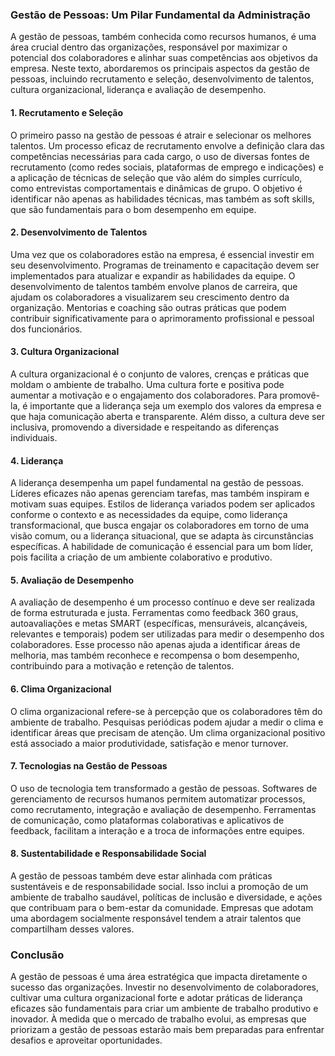 ### Gestão de Pessoas: Um Pilar Fundamental da Administração

A gestão de pessoas, também conhecida como recursos humanos, é uma área crucial dentro das organizações, responsável por maximizar o potencial dos colaboradores e alinhar suas competências aos objetivos da empresa. Neste texto, abordaremos os principais aspectos da gestão de pessoas, incluindo recrutamento e seleção, desenvolvimento de talentos, cultura organizacional, liderança e avaliação de desempenho.

#### 1. Recrutamento e Seleção

O primeiro passo na gestão de pessoas é atrair e selecionar os melhores talentos. Um processo eficaz de recrutamento envolve a definição clara das competências necessárias para cada cargo, o uso de diversas fontes de recrutamento (como redes sociais, plataformas de emprego e indicações) e a aplicação de técnicas de seleção que vão além do simples currículo, como entrevistas comportamentais e dinâmicas de grupo. O objetivo é identificar não apenas as habilidades técnicas, mas também as soft skills, que são fundamentais para o bom desempenho em equipe.

#### 2. Desenvolvimento de Talentos

Uma vez que os colaboradores estão na empresa, é essencial investir em seu desenvolvimento. Programas de treinamento e capacitação devem ser implementados para atualizar e expandir as habilidades da equipe. O desenvolvimento de talentos também envolve planos de carreira, que ajudam os colaboradores a visualizarem seu crescimento dentro da organização. Mentorias e coaching são outras práticas que podem contribuir significativamente para o aprimoramento profissional e pessoal dos funcionários.

#### 3. Cultura Organizacional

A cultura organizacional é o conjunto de valores, crenças e práticas que moldam o ambiente de trabalho. Uma cultura forte e positiva pode aumentar a motivação e o engajamento dos colaboradores. Para promovê-la, é importante que a liderança seja um exemplo dos valores da empresa e que haja comunicação aberta e transparente. Além disso, a cultura deve ser inclusiva, promovendo a diversidade e respeitando as diferenças individuais.

#### 4. Liderança

A liderança desempenha um papel fundamental na gestão de pessoas. Líderes eficazes não apenas gerenciam tarefas, mas também inspiram e motivam suas equipes. Estilos de liderança variados podem ser aplicados conforme o contexto e as necessidades da equipe, como liderança transformacional, que busca engajar os colaboradores em torno de uma visão comum, ou a liderança situacional, que se adapta às circunstâncias específicas. A habilidade de comunicação é essencial para um bom líder, pois facilita a criação de um ambiente colaborativo e produtivo.

#### 5. Avaliação de Desempenho

A avaliação de desempenho é um processo contínuo e deve ser realizada de forma estruturada e justa. Ferramentas como feedback 360 graus, autoavaliações e metas SMART (específicas, mensuráveis, alcançáveis, relevantes e temporais) podem ser utilizadas para medir o desempenho dos colaboradores. Esse processo não apenas ajuda a identificar áreas de melhoria, mas também reconhece e recompensa o bom desempenho, contribuindo para a motivação e retenção de talentos.

#### 6. Clima Organizacional

O clima organizacional refere-se à percepção que os colaboradores têm do ambiente de trabalho. Pesquisas periódicas podem ajudar a medir o clima e identificar áreas que precisam de atenção. Um clima organizacional positivo está associado a maior produtividade, satisfação e menor turnover.

#### 7. Tecnologias na Gestão de Pessoas

O uso de tecnologia tem transformado a gestão de pessoas. Softwares de gerenciamento de recursos humanos permitem automatizar processos, como recrutamento, integração e avaliação de desempenho. Ferramentas de comunicação, como plataformas colaborativas e aplicativos de feedback, facilitam a interação e a troca de informações entre equipes.

#### 8. Sustentabilidade e Responsabilidade Social

A gestão de pessoas também deve estar alinhada com práticas sustentáveis e de responsabilidade social. Isso inclui a promoção de um ambiente de trabalho saudável, políticas de inclusão e diversidade, e ações que contribuam para o bem-estar da comunidade. Empresas que adotam uma abordagem socialmente responsável tendem a atrair talentos que compartilham desses valores.

### Conclusão

A gestão de pessoas é uma área estratégica que impacta diretamente o sucesso das organizações. Investir no desenvolvimento de colaboradores, cultivar uma cultura organizacional forte e adotar práticas de liderança eficazes são fundamentais para criar um ambiente de trabalho produtivo e inovador. À medida que o mercado de trabalho evolui, as empresas que priorizam a gestão de pessoas estarão mais bem preparadas para enfrentar desafios e aproveitar oportunidades.